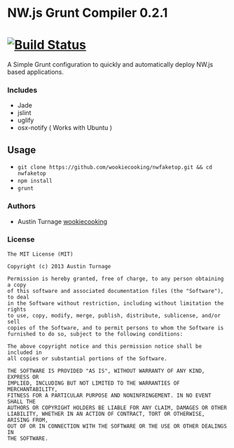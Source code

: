 # NW.js Grunt Compiler 0.2.1
# [![Build Status][travis-image]][travis-url]
A Simple Grunt configuration to quickly and automatically deploy NW.js based applications.

### Includes
* Jade
* jslint
* uglify
* osx-notify ( Works with Ubuntu )

Usage
--------

* ```git clone https://github.com/wookiecooking/nwfaketop.git && cd nwfaketop```
* ```npm install```
* ```grunt```

### Authors
* Austin Turnage [wookiecooking](https://github.com/wookiecooking)

### License

```
The MIT License (MIT)

Copyright (c) 2013 Austin Turnage

Permission is hereby granted, free of charge, to any person obtaining a copy
of this software and associated documentation files (the "Software"), to deal
in the Software without restriction, including without limitation the rights
to use, copy, modify, merge, publish, distribute, sublicense, and/or sell
copies of the Software, and to permit persons to whom the Software is
furnished to do so, subject to the following conditions:

The above copyright notice and this permission notice shall be included in
all copies or substantial portions of the Software.

THE SOFTWARE IS PROVIDED "AS IS", WITHOUT WARRANTY OF ANY KIND, EXPRESS OR
IMPLIED, INCLUDING BUT NOT LIMITED TO THE WARRANTIES OF MERCHANTABILITY,
FITNESS FOR A PARTICULAR PURPOSE AND NONINFRINGEMENT. IN NO EVENT SHALL THE
AUTHORS OR COPYRIGHT HOLDERS BE LIABLE FOR ANY CLAIM, DAMAGES OR OTHER
LIABILITY, WHETHER IN AN ACTION OF CONTRACT, TORT OR OTHERWISE, ARISING FROM,
OUT OF OR IN CONNECTION WITH THE SOFTWARE OR THE USE OR OTHER DEALINGS IN
THE SOFTWARE.

```


[travis-image]: https://travis-ci.org/wookiecooking/nwfaketop.svg?branch=master
[travis-url]: https://travis-ci.org/wookiecooking/nwfaketop

